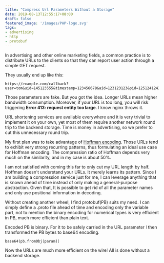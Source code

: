 ```yaml
---
title: "Compress Url Parameters Without a Storage"
date: 2019-08-13T12:55:17+08:00
draft: false
featured_image: '/images/PHP-logo.svg'
tags:
- advertising
- http
- protobuf
---
```


In advertising and other online marketing fields, a common practice is to distribute URLs to the clients so that they can report user action through a simple GET request. 

They usually end up like this:

```
https://example.com/callback?user=tom&uid=145123555&timestamp=123456678&aid=123123123&pid=1251241241234&action_type=click&imei=125123123123123&andriod_id=12523652352&sign=1235124124....
```
Those parameters are fake. But you got the idea. Longer URLs mean higher bandwidth consumption. Moreover, if your URL is too long, you will risk triggering **Error 413: request entity too large**. I know nginx throws it. 

URL shortening services are available everywhere and it is very trivial to implement it on your own, yet most of them require another network round trip to the backend storage. Time is money in advertising, so we prefer to cut this unnecessary round trip. 

My first plan was to take advantage of [Hoffman encoding](https://en.wikipedia.org/wiki/Huffman_coding). Those URLs tend to exhibit very strong recurring patterns, thus formulating an ideal use case for Hoffman encoding. The compression ratio of Hoffman depends very much on the similarity, and in my case is about 50%. 

I am not satisfied with coming this far to only cut my URL length by half. Hoffman doesn't understand your URLs. It merely learns its pattern. Since I am building a compression service just for me, I can leverage anything that is known ahead of time instead of only making a general-purpose abstraction. Given that, It is possible to get rid of all the parameter names and only use positional information in decoding. 

Without creating another wheel, I find protobuf(PB) suits my need. I can simply define a .proto file ahead of time and encoding only the variable part, not to mention the binary encoding for numerical types is very efficient in PB, much more efficient than plain text. 

Encoded PB is binary. For it to be safely carried in the URL parameter I then transformed the PB bytes to base64 encoding. 

```
base64(pb.fromObj(param))
```

Now the URLs are much more efficient on the wire! All is done without a backend storage.